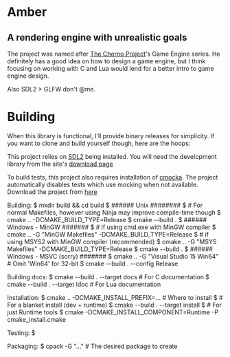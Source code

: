 # Amber
## A rendering engine with unrealistic goals

The project was named after [The Cherno Project](https://www.youtube.com/user/TheChernoProject)'s
Game Engine series. He definitely has a good idea on how to design a game engine,
but I think focusing on working with C and Lua would lend for a better intro to
game engine design.

Also SDL2 > GLFW don't @me.

# Building
When this library is functional, I'll provide binary releases for simplicity.
If you want to clone and build yourself though, here are the hoops:

This project relies on [SDL2](https://www.libsdl.org/) being installed.
You will need the development library from the site's [download page](https://www.libsdl.org/download-2.0.php)

To build tests, this project also requires installation of [cmocka](https://cmocka.org/).
The project automatically disables tests which use mocking when not available.
Download the project from [here](https://cmocka.org/files/1.1/)


Building:
    $ mkdir build && cd build
    $ ###### Unix ########
    $ # For normal Makefiles, however using Ninja may improve compile-time though
    $ cmake .. -DCMAKE_BUILD_TYPE=Release
    $ cmake --build .
    $ ###### Windows - MinGW #######
    $ # if using cmd.exe with MinGW compiler
    $ cmake .. -G "MinGW Makefiles" -DCMAKE_BUILD_TYPE=Release
    $ # if using MSYS2 with MinGW compiler (recommended)
    $ cmake .. -G "MSYS Makefiles" -DCMAKE_BUILD_TYPE=Release
    $ cmake --build .
    $ ###### Windows - MSVC (sorry) #######
    $ cmake .. -G "Visual Studio 15 Win64"       # Omit 'Win64' for 32-bit
    $ cmake --build . --config Release

Building docs:
    $ cmake --build . --target docs # For C documentation
    $ cmake --build . --target ldoc # For Lua documentation

Installation:
    $ cmake .. -DCMAKE_INSTALL_PREFIX=... # Where to install
    $ # For a blanket install (dev + runtime)
    $ cmake --build . --target install
    $ # For just Runtime tools
    $ cmake -DCMAKE_INSTALL_COMPONENT=Runtime -P cmake_install.cmake

Testing:
    $ 

Packaging:
    $ cpack -G "..."   # The desired package to create

